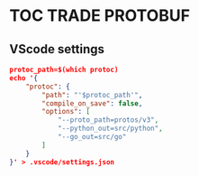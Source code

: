 # TOC TRADE PROTOBUF

## VScode settings

```json
protoc_path=$(which protoc)
echo '{
    "protoc": {
        "path": "'$protoc_path'",
        "compile_on_save": false,
        "options": [
            "--proto_path=protos/v3",
            "--python_out=src/python",
            "--go_out=src/go"
        ]
    }
}' > .vscode/settings.json
```

